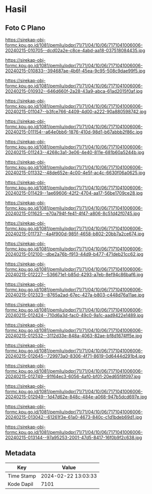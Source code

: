 # Hasil

## Foto C Plano

https://sirekap-obj-formc.kpu.go.id/1081/pemilu/pdpr/71/71/04/10/06/7171041006006-20240215-010705--dcd02a2e-c8ce-4abd-aa18-037518084435.jpg

https://sirekap-obj-formc.kpu.go.id/1081/pemilu/pdpr/71/71/04/10/06/7171041006006-20240215-010833--394687ae-4b6f-45ea-9c95-508c9dae99f5.jpg

https://sirekap-obj-formc.kpu.go.id/1081/pemilu/pdpr/71/71/04/10/06/7171041006006-20240215-010932--646d660f-2a28-43a9-abca-61ad2015f0af.jpg

https://sirekap-obj-formc.kpu.go.id/1081/pemilu/pdpr/71/71/04/10/06/7171041006006-20240215-011047--b3fce766-4409-4d00-a222-90a880598742.jpg

https://sirekap-obj-formc.kpu.go.id/1081/pemilu/pdpr/71/71/04/10/06/7171041006006-20240215-011154--a64e0bb6-1876-410d-98d1-b67abbb2f86c.jpg

https://sirekap-obj-formc.kpu.go.id/1081/pemilu/pdpr/71/71/04/10/06/7171041006006-20240215-011243--4268c3a1-3e06-4e40-811e-681b60a5244b.jpg

https://sirekap-obj-formc.kpu.go.id/1081/pemilu/pdpr/71/71/04/10/06/7171041006006-20240215-011332--48de652e-4c00-4e5f-ac4c-6630f06a0625.jpg

https://sirekap-obj-formc.kpu.go.id/1081/pemilu/pdpr/71/71/04/10/06/7171041006006-20240215-011429--1ae69606-42f2-4704-aa17-56be1709ce28.jpg

https://sirekap-obj-formc.kpu.go.id/1081/pemilu/pdpr/71/71/04/10/06/7171041006006-20240215-011625--e70a794f-fe41-4f47-a806-8c51d42f0745.jpg

https://sirekap-obj-formc.kpu.go.id/1081/pemilu/pdpr/71/71/04/10/06/7171041006006-20240215-011737--4a4f900d-985f-4658-b802-20bb7a2ce674.jpg

https://sirekap-obj-formc.kpu.go.id/1081/pemilu/pdpr/71/71/04/10/06/7171041006006-20240215-012100--dbe2a76b-f913-44d9-b477-471deb21cc62.jpg

https://sirekap-obj-formc.kpu.go.id/1081/pemilu/pdpr/71/71/04/10/06/7171041006006-20240215-012227--536671e1-b85d-4293-a7eb-8ef94c86baf6.jpg

https://sirekap-obj-formc.kpu.go.id/1081/pemilu/pdpr/71/71/04/10/06/7171041006006-20240215-012323--8765a2ad-67ec-427a-b803-c448d76a11ae.jpg

https://sirekap-obj-formc.kpu.go.id/1081/pemilu/pdpr/71/71/04/10/06/7171041006006-20240215-012424--710d6a3d-fac0-49c0-9a1c-aad9422e1489.jpg

https://sirekap-obj-formc.kpu.go.id/1081/pemilu/pdpr/71/71/04/10/06/7171041006006-20240215-012532--3112d33e-848a-4063-82ae-bf8d1674ff5e.jpg

https://sirekap-obj-formc.kpu.go.id/1081/pemilu/pdpr/71/71/04/10/06/7171041006006-20240215-012645--729973a0-8306-4f71-8619-0d6444d291b4.jpg

https://sirekap-obj-formc.kpu.go.id/1081/pemilu/pdpr/71/71/04/10/06/7171041006006-20240215-012749--91f64ec3-6056-4af0-bf01-20ed65f8f097.jpg

https://sirekap-obj-formc.kpu.go.id/1081/pemilu/pdpr/71/71/04/10/06/7171041006006-20240215-012949--1d47d62e-848c-484e-a068-947b5dcd697e.jpg

https://sirekap-obj-formc.kpu.go.id/1081/pemilu/pdpr/71/71/04/10/06/7171041006006-20240215-013042--61261f3e-61a0-4673-840c-c1d1bdeb69d1.jpg

https://sirekap-obj-formc.kpu.go.id/1081/pemilu/pdpr/71/71/04/10/06/7171041006006-20240215-013144--97a95253-2001-47d5-8417-16f0b9f2c638.jpg


## Metadata

| Key        | Value               |
| ---------- | ------------------- |
| Time Stamp | 2024-02-22 13:03:33 |
| Kode Dapil | 7101                |



